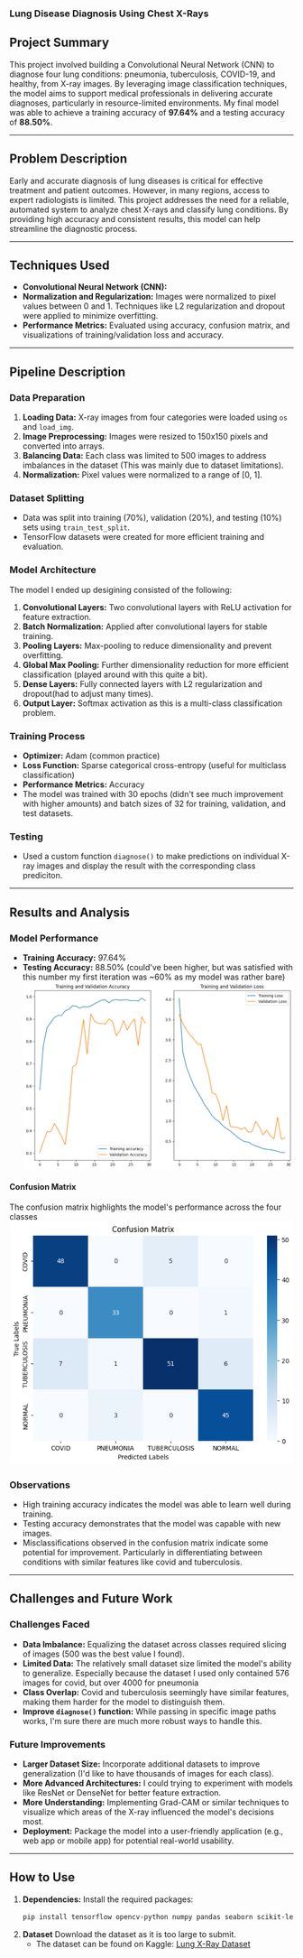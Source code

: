 ### Lung Disease Diagnosis Using Chest X-Rays

## Project Summary  
This project involved building a Convolutional Neural Network (CNN) to diagnose four lung conditions: pneumonia, tuberculosis, COVID-19, and healthy, from X-ray images. By leveraging image classification techniques, the model aims to support medical professionals in delivering accurate diagnoses, particularly in resource-limited environments. My final model was able to achieve a training accuracy of **97.64%** and a testing accuracy of **88.50%**.

---

## Problem Description  
Early and accurate diagnosis of lung diseases is critical for effective treatment and patient outcomes. However, in many regions, access to expert radiologists is limited. This project addresses the need for a reliable, automated system to analyze chest X-rays and classify lung conditions. By providing high accuracy and consistent results, this model can help streamline the diagnostic process.

---

## Techniques Used  

- **Convolutional Neural Network (CNN):**
- **Normalization and Regularization:** Images were normalized to pixel values between 0 and 1. Techniques like L2 regularization and dropout were applied to minimize overfitting.  
- **Performance Metrics:** Evaluated using accuracy, confusion matrix, and visualizations of training/validation loss and accuracy.

---

## Pipeline Description  

### **Data Preparation**  
1. **Loading Data:** X-ray images from four categories were loaded using `os` and `load_img`.  
2. **Image Preprocessing:** Images were resized to 150x150 pixels and converted into arrays.  
3. **Balancing Data:** Each class was limited to 500 images to address imbalances in the dataset (This was mainly due to dataset limitations).   
4. **Normalization:** Pixel values were normalized to a range of [0, 1].  

### **Dataset Splitting**  
- Data was split into training (70%), validation (20%), and testing (10%) sets using `train_test_split`.  
- TensorFlow datasets were created for more efficient training and evaluation.  

### **Model Architecture**  
The model I ended up desigining consisted of the following: 
1. **Convolutional Layers:** Two convolutional layers with ReLU activation for feature extraction.  
2. **Batch Normalization:** Applied after convolutional layers for stable training.  
3. **Pooling Layers:** Max-pooling to reduce dimensionality and prevent overfitting.  
4. **Global Max Pooling:** Further dimensionality reduction for more efficient classification (played around with this quite a bit).  
5. **Dense Layers:** Fully connected layers with L2 regularization and dropout(had to adjust many times).  
6. **Output Layer:** Softmax activation as this is a multi-class classification problem.  

### **Training Process**  
- **Optimizer:** Adam (common practice) 
- **Loss Function:** Sparse categorical cross-entropy (useful for multiclass classification) 
- **Performance Metrics:** Accuracy  
- The model was trained with 30 epochs (didn't see much improvement with higher amounts) and batch sizes of 32 for training, validation, and test datasets.  

### **Testing**  
- Used a custom function `diagnose()` to make predictions on individual X-ray images and display the result with the corresponding class prediciton.

---

## Results and Analysis  

### Model Performance  
- **Training Accuracy:** 97.64%  
- **Testing Accuracy:** 88.50% (could've been higher, but was satisfied with this number my first iteration was ~60% as my model was rather bare)
![Accuracy](plot.png) 
 

#### Confusion Matrix  
The confusion matrix highlights the model's performance across the four classes
![Confusion Matrix](conf.png)


### Observations  
- High training accuracy indicates the model was able to learn well during training.  
- Testing accuracy demonstrates that the model was capable with new images.  
- Misclassifications observed in the confusion matrix indicate some potential for improvement. Particularly in differentiating between conditions with similar features like covid and tuberculosis.

---

## Challenges and Future Work  

### Challenges Faced  
- **Data Imbalance:** Equalizing the dataset across classes required slicing of images (500 was the best value I found).  
- **Limited Data:** The relatively small dataset size limited the model's ability to generalize. Especially because the dataset I used only contained 576 images for covid, but over 4000 for pneumonia 
- **Class Overlap:** Covid and tuberculosis seemingly have similar features, making them harder for the model to distinguish them.
- **Improve `diagnose()` function:** While passing in specific image paths works, I'm sure there are much more robust ways to handle this.

### Future Improvements  
- **Larger Dataset Size:** Incorporate additional datasets to improve generalization (I'd like to have thousands of images for each class).  
- **More Advanced Architectures:** I could trying to experiment with models like ResNet or DenseNet for better feature extraction.  
- **More Understanding:** Implementing Grad-CAM or similar techniques to visualize which areas of the X-ray influenced the model's decisions most.  
- **Deployment:** Package the model into a user-friendly application (e.g., web app or mobile app) for potential real-world usability.  

---

## How to Use  

1. **Dependencies:** Install the required packages:
   ```bash
   pip install tensorflow opencv-python numpy pandas seaborn scikit-learn matplotlib
2. **Dataset** Download the dataset as it is too large to submit.
    - The dataset can be found on Kaggle: [Lung X-Ray Dataset](https://www.kaggle.com/datasets/pritpal2873/chest-x-ray-dataset-4-categories)
